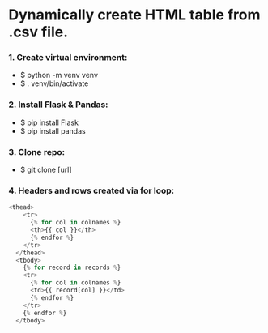 # Dynamically create HTML table from .csv file.

### 1. Create virtual environment:
* $ python -m venv venv
* $ . venv/bin/activate

### 2. Install Flask & Pandas:
* $ pip install Flask
* $ pip install pandas

### 3. Clone repo:
* $ git clone [url]

### 4. Headers and rows created via for loop:

```Python
<thead>
    <tr>
      {% for col in colnames %}
      <th>{{ col }}</th>
      {% endfor %}
    </tr>
  </thead>
  <tbody>
    {% for record in records %}
    <tr>
      {% for col in colnames %}
      <td>{{ record[col] }}</td>
      {% endfor %}
    </tr>
    {% endfor %}
  </tbody>
```
